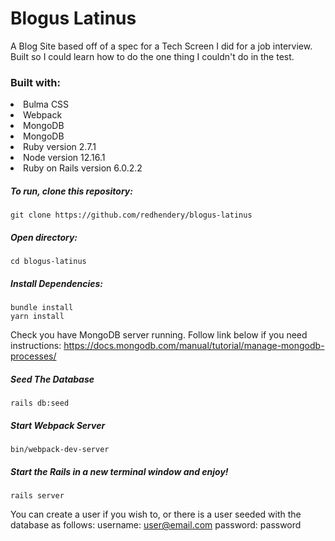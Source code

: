 # Blogus Latinus
A Blog Site based off of a spec for a Tech Screen I did for a job interview. Built so I could learn how to do the one thing I couldn't do in the test.

<h3>Built with:</h3>

<li>Bulma CSS</li>
<li>Webpack</li>
<li>MongoDB</li>
<li>MongoDB</li>
<li>Ruby version 2.7.1</li>
<li>Node version 12.16.1</li>
<li>Ruby on Rails version 6.0.2.2</li>

<h5>To run, clone this repository:</h5>
<pre><code>git clone https://github.com/redhendery/blogus-latinus</pre></code>

<h5>Open directory:</h5>
<pre><code>cd blogus-latinus</pre></code>

<h5>Install Dependencies:</h5>
<pre><code>bundle install
yarn install</pre></code>

Check you have MongoDB server running. Follow link below if you need instructions:
https://docs.mongodb.com/manual/tutorial/manage-mongodb-processes/

<h5>Seed The Database</h5>
<pre><code>rails db:seed</pre></code>

<h5>Start Webpack Server</h5>
<pre><code>bin/webpack-dev-server</pre></code>

<h5>Start the Rails in a new terminal window and enjoy!</h5>
<pre><code>rails server</pre></code>


You can create a user if you wish to, or there is a user seeded with the database as follows:
username: user@email.com
password: password
